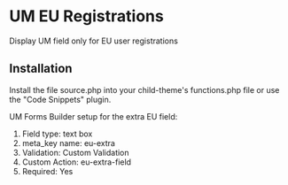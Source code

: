 # UM EU Registrations
Display UM field only for EU user registrations

## Installation ##
Install the file source.php into your child-theme's functions.php file or use the "Code Snippets" plugin.

UM Forms Builder setup for the extra EU field:
1. Field type: text box
2. meta_key name: eu-extra
3. Validation: Custom Validation
4. Custom Action: eu-extra-field
5. Required: Yes



